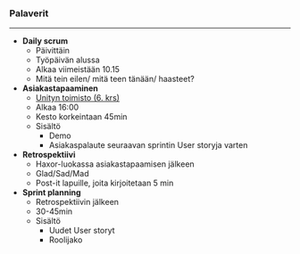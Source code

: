 ### Palaverit
---
* **Daily scrum**
  * Päivittäin
  * Työpäivän alussa
  * Alkaa viimeistään 10.15
  * Mitä tein eilen/ mitä teen tänään/ haasteet?
* **Asiakastapaaminen**
  * [Unityn toimisto (6. krs)](https://www.google.com/search?client=ubuntu&hs=YeH&channel=fs&q=unity+technologies+finland+osoite&stick=H4sIAAAAAAAAAOPgE-LVT9c3NExKNi-ySDbO1ZLNTrbSz8lPTizJzM-DM6wSU1KKUouLF7EqluZlllQqlKQmZ-Tl5-SnZ6YWK6Rl5uUk5qUo5BfnZ5akAgA3GP1FVAAAAA&ludocid=3123171786987128451&sa=X&ved=2ahUKEwiUsPCKgL7iAhVwsosKHaScC_EQ6BMwEnoECA8QAw&biw=1313&bih=647)
  * Alkaa 16:00
  * Kesto korkeintaan 45min
  * Sisältö
    * Demo
    * Asiakaspalaute seuraavan sprintin User storyja varten
* **Retrospektiivi**
  * Haxor-luokassa asiakastapaamisen jälkeen
  * Glad/Sad/Mad
  * Post-it lapuille, joita kirjoitetaan 5 min
* **Sprint planning**
  * Retrospektiivin jälkeen
  * 30-45min
  * Sisältö
    * Uudet User storyt
    * Roolijako